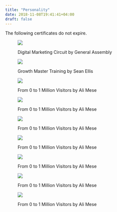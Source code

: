 ```yaml
---
title: "Personality"
date: 2018-11-08T19:41:41+04:00
draft: false
---
```



The following certificates do not expire.

<figure>
    <img src="/images/p1.jpg"  />
     <figcaption>
        <p>Digital Marketing Circuit by General Assembly</p>
    </figcaption>
</figure>

<figure> 
    <img src="/images/p2.jpg"  />
    <figcaption>
        <p>Growth Master Training by Sean Ellis</p>
    </figcaption>   
</figure>

<figure> 
    <img src="/images/p3.jpg"  />
    <figcaption>
        <p>From 0 to 1 Million Visitors by Ali Mese</p>
    </figcaption>   
</figure>

<figure> 
    <img src="/images/p4.jpg"  />
    <figcaption>
        <p>From 0 to 1 Million Visitors by Ali Mese</p>
    </figcaption>   
</figure>

<figure> 
    <img src="/images/p5.jpg"  />
    <figcaption>
        <p>From 0 to 1 Million Visitors by Ali Mese</p>
    </figcaption>   
</figure>

<figure> 
    <img src="/images/p6.jpg"  />
    <figcaption>
        <p>From 0 to 1 Million Visitors by Ali Mese</p>
    </figcaption>   
</figure>

<figure> 
    <img src="/images/p7.jpg"  />
    <figcaption>
        <p>From 0 to 1 Million Visitors by Ali Mese</p>
    </figcaption>   
</figure>

<figure> 
    <img src="/images/p8.jpg"  />
    <figcaption>
        <p>From 0 to 1 Million Visitors by Ali Mese</p>
    </figcaption>   
</figure>

<figure> 
    <img src="/images/p9.jpg"  />
    <figcaption>
        <p>From 0 to 1 Million Visitors by Ali Mese</p>
    </figcaption>   
</figure>
